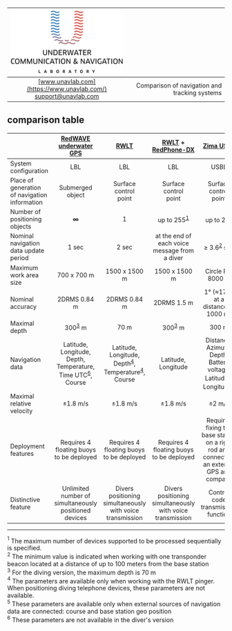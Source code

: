 <div style="page-break-after: always;"></div>

| ![logo](/documentation/sm_logo.png) | |
| :---: | ---: |
| [www.unavlab.com](https://www.unavlab.com/) <br/> [support@unavlab.com](mailto:support@unavlab.com) | Comparison of navigation and tracking systems |

<div style="page-break-after: always;"></div>

## comparison table

|  | [RedWAVE underwater GPS](/documentation/EN/RedWAVE/RedWAVE_DataBrief_en.md) | [RWLT](/documentation/EN/RWLT/RWLT_DataBrief_en.md) | [RWLT](/documentation/EN/RWLT/RWLT_DataBrief_en.md) + <br/> [RedPhone-DX](/documentation/EN/RedPhone/RedPhone_DX_Specification_en.md) | [Zima USBL](/documentation/EN/Zima/Zima_DataBrief_en.md) | [WAYU](/documentation/EN/WAYU/WAYU_DataBrief_en.md) | [uWAVE USBL](/documentation/EN/uWAVE/uWAVE_USBL_Modem_Specification_en.md) |
| :--- | :---: | :---: | :---: | :---: | :---: | :---: |
| System configuration | LBL | LBL | LBL | USBL | LBL | USBL |
| Place of generation of navigation information | Submerged <br/> object | Surface <br/> control <br/> point | Surface <br/> control <br/> point | Surface <br/> control <br/> point | Surface <br/> control <br/> point | Surface <br/> control <br/> point |
| Number of positioning objects | **∞** | 1 | up to 255<sup>[1](#footnote1)</sup> | up to 23<sup>[1](#footnote1)</sup> | 1 | up to 20<sup>[1](#footnote1)</sup> |
| Nominal navigation data update period | 1 sec | 2 sec | at the end of each voice message from a diver | ≥ 3.6<sup>[2](#footnote2)</sup> sec | 2 sec | ≥ 3.6<sup>[2](#footnote2)</sup> sec |
| Maximum work area size | 700 х 700 m  | 1500 x 1500 m | 1500 x 1500 m | Circle R = 8000 m | 300 x 300 m  | Circle R = 1000 m |
| Nominal accuracy | 2DRMS 0.84 m | 2DRMS 0.84 m | 2DRMS 1.5 m | 1° (≈17 m at a distance of 1000 m) | 2DRMS 2 m | 2° (≈35 m at a distance of 1000 m) |
| Maximal depth | 300<sup>[3](#footnote3)</sup> m | 70 m | 300<sup>[3](#footnote3)</sup> m | 300 m | 100 m | 300 m |
| Navigation data | Latitude, <br/> Longitude, <br/> Depth, <br/> Temperature, <br/> Time UTC<sup>[6](#footnote6)</sup>, <br/> Course | Latitude, <br/> Longitude, <br/> Depth<sup>[4](#footnote4)</sup>, <br/> Temperature<sup>[4](#footnote4)</sup>, <br/> Course | Latitude, <br/> Longitude | Distance, <br/> Azimuth, <br/> Depth, <br/> Battery voltage, <br/> Latitude<sup>[5](#footnote5)</sup>, <br/> Longitude<sup>[5](#footnote5)</sup> | Latitude, <br/> Longitude, <br/> Course | Distance, <br/> Azimuth, <br/> Depth, <br/> Battery voltage, <br/> Latitude<sup>[4](#footnote5)</sup>, <br/> Longitude<sup>[5](#footnote4)</sup> | 
| Maximal relative velocity | ±1.8 m/s | ±1.8 m/s | ±1.8 m/s | ±2 m/s | ±1 m/s | ±1 m/s |
| Deployment features | Requires 4 floating buoys to be deployed | Requires 4 floating buoys to be deployed | Requires 4 floating buoys to be deployed | Requires fixing the base station on a rigid rod and connecting an external GPS and compass | Requires 4 floating buoys to be deployed | Requires fixing the base station on a rigid rod and connecting an external GPS and compass |
| Distinctive feature | Unlimited number of simultaneously positioned devices | Divers positioning simultaneously with voice transmission | Divers positioning simultaneously with voice transmission | Control code transmission function | The most affordable solution for amateurs | Two-way data transmission |

<div style="page-break-after: always;"></div>

________________
<a name="footnote1"><sup>1</sup></a> The maximum number of devices supported to be processed sequentially is specified.  
<a name="footnote2"><sup>2</sup></a> The minimum value is indicated when working with one transponder beacon located at a distance of up to 100 meters from the base station  
<a name="footnote3"><sup>3</sup></a> For the diving version, the maximum depth is 70 m  
<a name="footnote4"><sup>4</sup></a> The parameters are available only when working with the RWLT pinger. When positioning diving telephone devices, these parameters are not available.  
<a name="footnote5"><sup>5</sup></a> These parameters are available only when external sources of navigation data are connected: course and base station geo position  
<a name="footnote6"><sup>6</sup></a> These parameters are not available in the diver's version
  
<div style="page-break-after: always;"></div>
